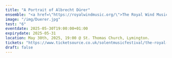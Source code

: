 ```yaml
---
title: "A Portrait of Albrecht Dürer"
ensemble: "<a href=\"https://royalwindmusic.org/\">The Royal Wind Music</a>"
image: "/img/Duerer.jpg"
test: "6"
eventdate: 2025-05-30T19:00:00+01:00
expirydate: 2025-05-31
location: May 30th, 2025, 19:00 @ St. Thomas Church, Lymington.
tickets: "https://www.ticketsource.co.uk/solentmusicfestival/the-royal-wind-music-recorder-ensemble/e-gymzml"
draft: false
---
```

